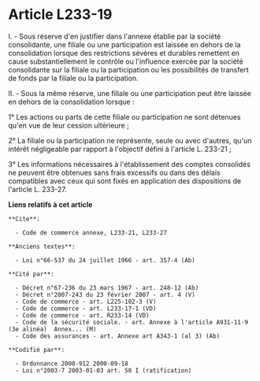 # Article L233-19

I. - Sous réserve d'en justifier dans l'annexe établie par la société consolidante, une filiale ou une participation est
laissée en dehors de la consolidation lorsque des restrictions sévères et durables remettent en cause substantiellement le
contrôle ou l'influence exercée par la société consolidante sur la filiale ou la participation ou les possibilités de
transfert de fonds par la filiale ou la participation.

II. - Sous la même réserve, une filiale ou une participation peut être laissée en dehors de la consolidation lorsque :

1° Les actions ou parts de cette filiale ou participation ne sont détenues qu'en vue de leur cession ultérieure ;

2° La filiale ou la participation ne représente, seule ou avec d'autres, qu'un intérêt négligeable par rapport à l'objectif
défini à l'article L. 233-21 ;

3° Les informations nécessaires à l'établissement des comptes consolidés ne peuvent être obtenues sans frais excessifs ou
dans des délais compatibles avec ceux qui sont fixés en application des dispositions de l'article L. 233-27.

**Liens relatifs à cet article**

	**Cite**:

	  - Code de commerce annexe, L233-21, L233-27

	**Anciens textes**:

	  - Loi n°66-537 du 24 juillet 1966 - art. 357-4 (Ab)

	**Cité par**:

	  - Décret n°67-236 du 23 mars 1967 - art. 248-12 (Ab)
	  - Décret n°2007-243 du 23 février 2007 - art. 4 (V)
	  - Code de commerce - art. L225-102-3 (V)
	  - Code de commerce - art. L233-17-1 (VD)
	  - Code de commerce - art. R233-14 (VD)
	  - Code de la sécurité sociale. - art. Annexe à l'article A931-11-9 (3e alinéa)  Annex... (M)
	  - Code des assurances - art. Annexe art A343-1 (al 3) (Ab)

	**Codifié par**:

	  - Ordonnance 2000-912 2000-09-18
	  - Loi n°2003-7 2003-01-03 art. 50 I (ratification)
